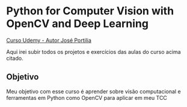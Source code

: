 # Python for Computer Vision with OpenCV and Deep Learning
[Curso Udemy - Autor José Portilia](https://www.udemy.com/course/python-for-computer-vision-with-opencv-and-deep-learning/?couponCode=2021PM25)

Aqui irei subir todos os projetos e exercícios das aulas do curso acima citado.

## Objetivo

Meu objetivo com esse curso é aprender sobre visão computacional e ferramentas em Python como OpenCV para aplicar em meu TCC
